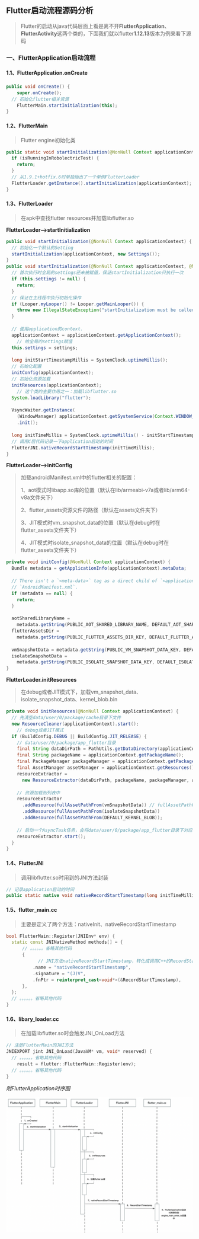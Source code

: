 ## Flutter启动流程源码分析

> Flutter的启动从java代码层面上看是离不开**FlutterApplication**、**FlutterActivity**这两个类的，下面我们就以flutter**1.12.13**版本为例来看下源码

### 一、FlutterApplication启动流程

#### 1.1、FlutterApplication.onCreate

```java
public void onCreate() {
	super.onCreate();
  // 初始化flutter相关资源
	FlutterMain.startInitialization(this);
}
```

#### 1.2、FlutterMain

> Flutter engine初始化类

```java
public static void startInitialization(@NonNull Context applicationContext) {
  if (isRunningInRobolectricTest) {
    return;
  }
  // 从1.9.1+hotfix.6时单独抽出了一个单例FlutterLoader
  FlutterLoader.getInstance().startInitialization(applicationContext);
}
```

#### 1.3、FlutterLoader

> 在apk中查找flutter resources并加载libflutter.so

**FlutterLoader-->startInitialization**

```java
public void startInitialization(@NonNull Context applicationContext) {
  // 初始化一个默认的Setting
  startInitialization(applicationContext, new Settings());
}
public void startInitialization(@NonNull Context applicationContext, @NonNull Settings settings) {
  // 首次执行时全局的settings还未被赋值，保证startInitialization只执行一次
  if (this.settings != null) {
    return;
  }
  // 保证在主线程中执行初始化操作
  if (Looper.myLooper() != Looper.getMainLooper()) {
    throw new IllegalStateException("startInitialization must be called on the main thread");
  }

  // 使用application的context.
  applicationContext = applicationContext.getApplicationContext();
	// 给全局的settings赋值
  this.settings = settings;

  long initStartTimestampMillis = SystemClock.uptimeMillis();
  // 初始化配置
  initConfig(applicationContext);
  // 初始化资源加载
  initResources(applicationContext);
	// 这个类的主要作用之一：加载libflutter.so
  System.loadLibrary("flutter");

  VsyncWaiter.getInstance(
    (WindowManager) applicationContext.getSystemService(Context.WINDOW_SERVICE))
    .init();

  long initTimeMillis = SystemClock.uptimeMillis() - initStartTimestampMillis;
  // 调用C层代码记录一下application启动的时间
  FlutterJNI.nativeRecordStartTimestamp(initTimeMillis);
}
```

**FlutterLoader-->initConfig**

> 加载androidManifest.xml中的flutter相关的配置：
>
> 1、aot模式时libapp.so库的位置（默认在lib/armeabi-v7a或者lib/arm64-v8a文件夹下）
>
> 2、flutter_assets资源文件的路径（默认在assets文件夹下）
>
> 3、JIT模式时vm_snapshot_data的位置（默认在debug时在flutter_assets文件夹下）
>
> 4、JIT模式时isolate_snapshot_data的位置（默认在debug时在flutter_assets文件夹下）

```java
private void initConfig(@NonNull Context applicationContext) {
  Bundle metadata = getApplicationInfo(applicationContext).metaData;

  // There isn't a `<meta-data>` tag as a direct child of `<application>` in
  // `AndroidManifest.xml`.
  if (metadata == null) {
    return;
  }

  aotSharedLibraryName =
    metadata.getString(PUBLIC_AOT_SHARED_LIBRARY_NAME, DEFAULT_AOT_SHARED_LIBRARY_NAME);
  flutterAssetsDir =
    metadata.getString(PUBLIC_FLUTTER_ASSETS_DIR_KEY, DEFAULT_FLUTTER_ASSETS_DIR);

  vmSnapshotData = metadata.getString(PUBLIC_VM_SNAPSHOT_DATA_KEY, DEFAULT_VM_SNAPSHOT_DATA);
  isolateSnapshotData =
    metadata.getString(PUBLIC_ISOLATE_SNAPSHOT_DATA_KEY, DEFAULT_ISOLATE_SNAPSHOT_DATA);
}
```

**FlutterLoader.initResources**

> 在debug或者JIT模式下，加载vm_snapshot_data、isolate_snapshot_data、kernel_blob.bin

```java
private void initResources(@NonNull Context applicationContext) {
  // 先清空data/user/0/package/cache目录下文件
  new ResourceCleaner(applicationContext).start();
	// debug或者JIT模式
  if (BuildConfig.DEBUG || BuildConfig.JIT_RELEASE) {
    // data/user/0/package/app_flutter目录
    final String dataDirPath = PathUtils.getDataDirectory(applicationContext);
    final String packageName = applicationContext.getPackageName();
    final PackageManager packageManager = applicationContext.getPackageManager();
    final AssetManager assetManager = applicationContext.getResources().getAssets();
    resourceExtractor =
      new ResourceExtractor(dataDirPath, packageName, packageManager, assetManager);
    
    // 资源加载到列表中
    resourceExtractor
      .addResource(fullAssetPathFrom(vmSnapshotData)) // fullAssetPathFrom是拼写flutter_assets全路径的方法
      .addResource(fullAssetPathFrom(isolateSnapshotData))
      .addResource(fullAssetPathFrom(DEFAULT_KERNEL_BLOB));
    
    // 启动一个AsyncTask任务，会将data/user/0/package/app_flutter目录下对应的vm_snapshot_data、isolate_snapshot_data、kernel_blob.bin的文件先删除，然后从apk安装目录的assets中复制新的文件使用
    resourceExtractor.start();
  }
}
```

#### 1.4、FlutterJNI

> 调用libflutter.so时用到的JNI方法封装

```java
// 记录application启动的时间
public static native void nativeRecordStartTimestamp(long initTimeMillis);
```

#### 1.5、flutter_main.cc

> 主要是定义了两个方法：nativeInit、nativeRecordStartTimestamp

```c++
bool FlutterMain::Register(JNIEnv* env) {
  static const JNINativeMethod methods[] = {
      // 。。。。。。省略其他代码
      {
        	// JNI方法nativeRecordStartTimestamp，转化成调用C++的RecordStartTimestamp方法
          .name = "nativeRecordStartTimestamp",
          .signature = "(J)V",
          .fnPtr = reinterpret_cast<void*>(&RecordStartTimestamp),
      },
  };
  // 。。。。。。省略其他代码
}
```

#### 1.6、libary_loader.cc

> 在加载libflutter.so时会触发JNI_OnLoad方法

```c++
// 注册FlutterMain的JNI方法
JNIEXPORT jint JNI_OnLoad(JavaVM* vm, void* reserved) {
  // 。。。。。。省略其他代码
	result = flutter::FlutterMain::Register(env);
  // 。。。。。。省略其他代码
}
```

*附FlutterApplication时序图*

![image-20200330132925084](./imgs/image-flutter-application.png)